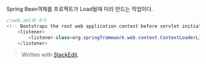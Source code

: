 
Spring Bean객체를 프로젝트가 Load될때 미리 만드는 작업이다.

```java
//web.xml에 추가
<!-- Bootstraps the root web application context before servlet initialization -->
	<listener>
		<listener-class>org.springframework.web.context.ContextLoaderListener</listener-class>
	</listener>
```


> Written with [StackEdit](https://stackedit.io/).
<!--stackedit_data:
eyJoaXN0b3J5IjpbNTE5NDg1ODMwXX0=
-->